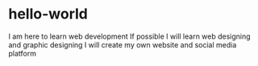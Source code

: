 # hello-world
I am here to learn web development
If possible I will learn web designing and graphic designing
I will create my own website and social media platform
